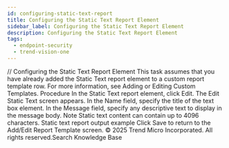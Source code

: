 ```yaml
---
id: configuring-static-text-report
title: Configuring the Static Text Report Element
sidebar_label: Configuring the Static Text Report Element
description: Configuring the Static Text Report Element
tags:
  - endpoint-security
  - trend-vision-one
---
```


/*<![CDATA[*/ $('#title').html($('meta[name=map-description]').attr('content')); /*]]>*/ Configuring the Static Text Report Element This task assumes that you have already added the Static Text report element to a custom report template row. For more information, see Adding or Editing Custom Templates. Procedure In the Static Text report element, click Edit. The Edit Static Text screen appears. In the Name field, specify the title of the text box element. In the Message field, specify any descriptive text to display in the message body. Note Static text content can contain up to 4096 characters. Static text report output example Click Save to return to the Add/Edit Report Template screen. © 2025 Trend Micro Incorporated. All rights reserved.Search Knowledge Base